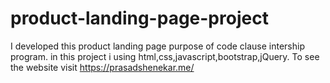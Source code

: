 # product-landing-page-project
I developed this product landing page purpose of code clause intership program. in this project i using html,css,javascript,bootstrap,jQuery. To see the website visit https://prasadshenekar.me/
